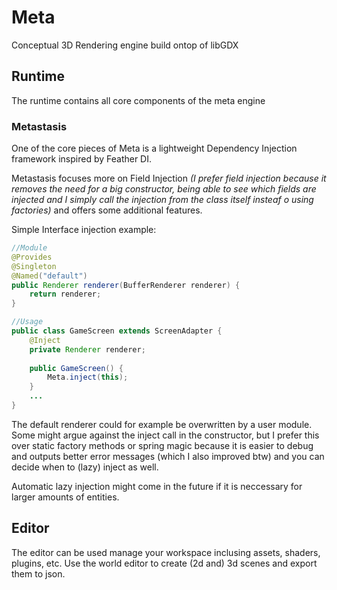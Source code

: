 # Meta
Conceptual 3D Rendering engine build ontop of libGDX
## Runtime
The runtime contains all core components of the meta engine
### Metastasis
One of the core pieces of Meta is a lightweight Dependency Injection framework inspired by Feather DI.

Metastasis focuses more on Field Injection _(I prefer field injection because it removes the need for a big constructor, 
being able to see which fields are injected and I simply call the injection from the class itself insteaf o using factories)_ 
and offers some additional features.

Simple Interface injection example:
```java
//Module
@Provides
@Singleton
@Named("default")
public Renderer renderer(BufferRenderer renderer) {
    return renderer;
}

//Usage
public class GameScreen extends ScreenAdapter {
    @Inject
    private Renderer renderer;
    
    public GameScreen() {
        Meta.inject(this);
    }
    ...
}
```
The default renderer could for example be overwritten by a user module.
Some might argue against the inject call in the constructor, but I prefer this over static factory methods or spring magic because it is easier to debug and outputs better error messages (which I also improved btw)
and you can decide when to (lazy) inject as well.

Automatic lazy injection might come in the future if it is neccessary for larger amounts of entities.


## Editor
The editor can be used manage your workspace inclusing assets, shaders, plugins, etc.
Use the world editor to create (2d and) 3d scenes and export them to json.
